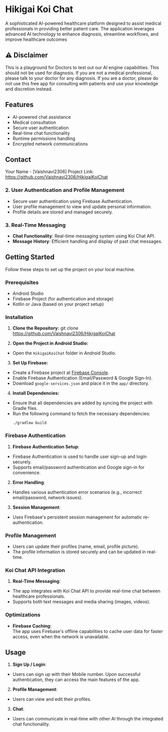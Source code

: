 # Hikigai Koi Chat

A sophisticated AI-powered healthcare platform designed to assist medical professionals in providing better patient 
care. The application leverages advanced AI technology to enhance diagnosis, streamline workflows, and improve 
healthcare outcomes

## ⚠️ Disclaimer

This is a playground for Doctors to test out our AI engine capabilities. This should not be used for diagnosis. If you are not a medical professional, please talk to your doctor for any diagnosis. If you are a doctor, please do not use this free app for consulting with patients and use your knowledge and discretion instead.

## Features

- AI-powered chat assistance
- Medical consultation
- Secure user authentication
- Real-time chat functionality
- Runtime permissions handling
- Encrypted network communications


## Contact

Your Name - [Vaishnavi2306] Project Link: https://github.com/Vaishnavi2306/HikigaiKoiChat

### 2. User Authentication and Profile Management
- Secure user authentication using Firebase Authentication.
- User profile management to view and update personal information.
- Profile details are stored and managed securely.

### 3. Real-Time Messaging
- **Chat Functionality**: Real-time messaging system using Koi Chat API.
- **Message History**: Efficient handling and display of past chat messages.

## Getting Started

Follow these steps to set up the project on your local machine.

### Prerequisites
- Android Studio
- Firebase Project (for authentication and storage)
- Kotlin or Java (based on your project setup)

### Installation

1. **Clone the Repository:**
git clone https://github.com/Vaishnavi2306/HikigaiKoiChat


2. **Open the Project in Android Studio:**
- Open the `HikigaiKoiChat` folder in Android Studio.

3. **Set Up Firebase:**
- Create a Firebase project at [Firebase Console](https://console.firebase.google.com/).
- Enable Firebase Authentication (Email/Password & Google Sign-In).
- Download `google-services.json` and place it in the `app/` directory.

4. **Install Dependencies:**
- Ensure that all dependencies are added by syncing the project with Gradle files.
- Run the following command to fetch the necessary dependencies:
  ```
  ./gradlew build
  ```

### Firebase Authentication

1. **Firebase Authentication Setup**:  
- Firebase Authentication is used to handle user sign-up and login securely.  
- Supports email/password authentication and Google sign-in for convenience.

2. **Error Handling**:  
- Handles various authentication error scenarios (e.g., incorrect email/password, network issues).

3. **Session Management**:  
- Uses Firebase's persistent session management for automatic re-authentication.

### Profile Management

- Users can update their profiles (name, email, profile picture).
- The profile information is stored securely and can be updated in real-time.

### Koi Chat API Integration

1. **Real-Time Messaging**:  
- The app integrates with Koi Chat API to provide real-time chat between healthcare professionals.
- Supports both text messages and media sharing (images, videos).


### Optimizations

- **Firebase Caching**:  
The app uses Firebase's offline capabilities to cache user data for faster access, even when the network is unavailable.



## Usage

1. **Sign Up / Login**:  
- Users can sign up with their Mobile number. Upon successful authentication, they can access the main features of the app.

2. **Profile Management**:  
- Users can view and edit their profiles.

3. **Chat**:  
- Users can communicate in real-time with other AI  through the integrated chat functionality. 


